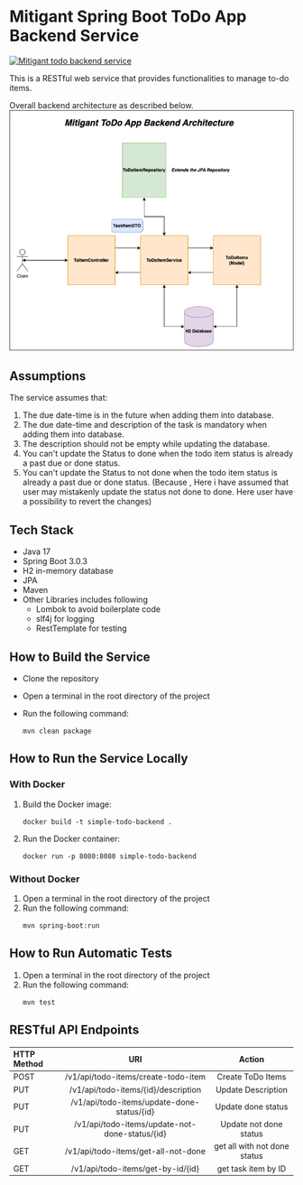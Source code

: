 # Mitigant Spring Boot ToDo App Backend Service

[![Mitigant todo backend service](https://github.com/shivudu1994/simple-todo-app/actions/workflows/maven.yml/badge.svg?branch=main)](https://github.com/shivudu1994/simple-todo-app/actions/workflows/maven.yml)


This is a RESTful web service that provides functionalities to manage to-do items.

Overall backend architecture as described below.
![alt text](architecture.png "Title")

## **Assumptions**

The service assumes that:

1.  The due date-time is in the future when adding them into database.
2.  The due date-time and description of the task is mandatory when adding them into database.
3.  The description should not be empty while updating the database.
4.  You can't update the Status to done  when the todo item status is already a past due or done status.
5.  You can't update the Status to not done  when the todo item status is already a past due or done status. (Because , Here i have assumed that user may mistakenly update the status not done  to done. Here user have a possibility to revert the changes)



## **Tech Stack**

- Java 17
- Spring Boot 3.0.3
- H2 in-memory database
- JPA
- Maven
- Other Libraries includes following
    - Lombok to avoid boilerplate code
    - slf4j for logging
    - RestTemplate for testing

## **How to Build the Service**

- Clone the repository

- Open a terminal in the root directory of the project

- Run the following command:
  ```
  mvn clean package
  ```




## **How to Run the Service Locally**

### **With Docker**
1. Build the Docker image:
   ``` 
   docker build -t simple-todo-backend .
   ```
3. Run the Docker container:
   ```
   docker run -p 8080:8080 simple-todo-backend
   ```

### **Without Docker**

1. Open a terminal in the root directory of the project
2. Run the following command:
   ```
   mvn spring-boot:run
   ```
## **How to Run Automatic Tests**

1. Open a terminal in the root directory of the project
2. Run the following command:
   ```
   mvn test
   ```

## **RESTful API Endpoints**

| HTTP Method |                      URI                       |            Action            |
|:------------|:----------------------------------------------:|:----------------------------:|
| POST        |      /v1/api/todo-items/create-todo-item       |      Create ToDo Items       |
| PUT         |      /v1/api/todo-items/{id}/description       |      Update Description      |
| PUT         |   /v1/api/todo-items/update-done-status/{id}   |      Update done status      |
| PUT         | /v1/api/todo-items/update-not-done-status/{id} |    Update not done status    |
| GET         |      /v1/api/todo-items/get-all-not-done       | get all with not done status |
| GET         |       /v1/api/todo-items/get-by-id/{id}        |     get task item by  ID     |






